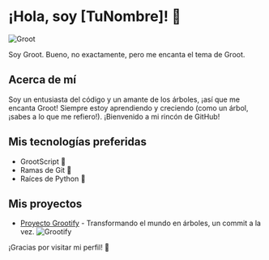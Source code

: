 # ¡Hola, soy [TuNombre]! 🌱
![Groot](https://github.com/tuusuario/tu-repositorio/blob/main/groot.jpg)

Soy Groot. Bueno, no exactamente, pero me encanta el tema de Groot.

## Acerca de mí
Soy un entusiasta del código y un amante de los árboles, ¡así que me encanta Groot! Siempre estoy aprendiendo y creciendo (como un árbol, ¡sabes a lo que me refiero!). ¡Bienvenido a mi rincón de GitHub!

## Mis tecnologías preferidas
- GrootScript 🌳
- Ramas de Git 🌿
- Raíces de Python 🌱

## Mis proyectos
- [Proyecto Grootify](https://github.com/tunombre/proyecto-grootify) - Transformando el mundo en árboles, un commit a la vez.
![Grootify](https://github.com/tuusuario/tu-repositorio/blob/main/grootify.png)

¡Gracias por visitar mi perfil! 🌲

